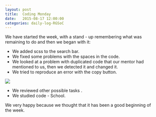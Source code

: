 ```yaml
---
layout: post
title:  Coding Monday
date:   2015-08-17 12:00:00
categories: daily-log-RGSoC
---
```


We have started the week, with a stand - up remembering what was remaining to do and then we began with it:

- We added scss to the search bar.
- We fixed some problems with the spaces in the code.
- We looked at a problem with duplicated code that our mentor had mentioned to us, then we detected it and changed it.
- We tried to reproduce an error with the copy button.

 ![](https://www.evernote.com/l/AnfIkkXER-5Enqto0huJX4o_qgkMWUmikCEB/image.png)

- We reviewed other possible tasks .
- We studied code - School.

We very happy because we thought that it has been a good beginning of the week.
